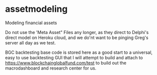 # assetmodeling
Modeling financial assets

Do not use the 'Meta Asset" Files any longer, as they direct to Delphi's direct model on Heroku cloud, and we do'nt want to be pinging Greg's server all day as we test.

BGC backtesting base code is stored here as a good start to a universal, easy to use backtesting GUI that I will attempt to build and attach to https://www.blockchainglobalfund.com/test to build out the macrodashboard and research center for us.
